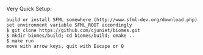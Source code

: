 Very Quick Setup:

    build or install SFML somewhere (http://www.sfml-dev.org/download.php)
    set environment variable SFML_ROOT accordingly
    $ git clone https://github.com/cjuniet/biomes.git
    $ mkdir biomes/build; cd biomes/build; cmake ..
    $ make run
    move with arrow keys, quit with Escape or Q

